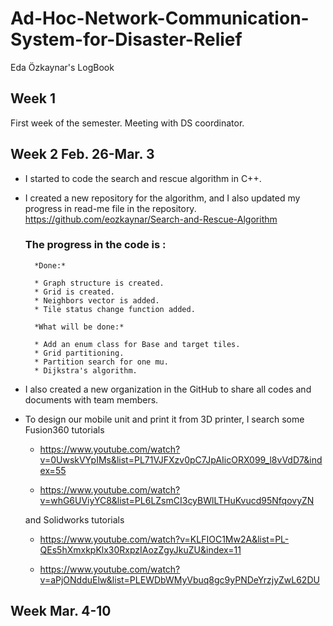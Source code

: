 # Ad-Hoc-Network-Communication-System-for-Disaster-Relief
Eda Özkaynar's LogBook

## Week 1  

First week of the semester. Meeting with DS coordinator.

## Week 2 Feb. 26-Mar. 3

* I started to code the search and rescue algorithm in C++.
* I created a new repository for the algorithm, and I also updated my progress in read-me file in the repository. https://github.com/eozkaynar/Search-and-Rescue-Algorithm

    ### The progress in the code is :

        *Done:* 

        * Graph structure is created.
        * Grid is created.
        * Neighbors vector is added.
        * Tile status change function added.

        *What will be done:*

        * Add an enum class for Base and target tiles.
        * Grid partitioning.
        * Partition search for one mu.
        * Dijkstra's algorithm.

* I also created a new organization in the GitHub to share all codes  and documents with team members.

* To design our mobile unit and print it from 3D printer, I search some Fusion360 tutorials 
   - https://www.youtube.com/watch?v=0UwskVYpIMs&list=PL71VJFXzv0pC7JpAIicORX099_l8vVdD7&index=55 

   - https://www.youtube.com/watch?v=whG6UViyYC8&list=PL6LZsmCI3cyBWlLTHuKvucd95NfqovyZN 

    and Solidworks tutorials
    - https://www.youtube.com/watch?v=KLFIOC1Mw2A&list=PL-QEs5hXmxkpKlx30RxpzIAozZgyJkuZU&index=11

    - https://www.youtube.com/watch?v=aPjONdduElw&list=PLEWDbWMyVbuq8gc9yPNDeYrzjyZwL62DU

## Week Mar. 4-10
